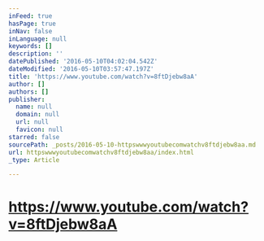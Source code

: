 ```yaml
---
inFeed: true
hasPage: true
inNav: false
inLanguage: null
keywords: []
description: ''
datePublished: '2016-05-10T04:02:04.542Z'
dateModified: '2016-05-10T03:57:47.197Z'
title: 'https://www.youtube.com/watch?v=8ftDjebw8aA'
author: []
authors: []
publisher:
  name: null
  domain: null
  url: null
  favicon: null
starred: false
sourcePath: _posts/2016-05-10-httpswwwyoutubecomwatchv8ftdjebw8aa.md
url: httpswwwyoutubecomwatchv8ftdjebw8aa/index.html
_type: Article

---
```

# https://www.youtube.com/watch?v=8ftDjebw8aA